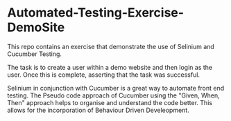 # Automated-Testing-Exercise-DemoSite
This repo contains an exercise that demonstrate the use of Selinium and Cucumber Testing.

The task is to create a user within a demo website and then login as the user. Once this is complete, asserting that the task was successful. 

Selinium in conjunction with Cucumber is a great way to automate front end testing. The Pseudo code approach of Cucumber using the "Given, When, Then" approach helps to organise and understand the code better. This allows for the incorporation of Behaviour Driven Develeopment.
